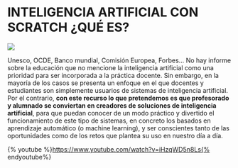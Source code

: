 # INTELIGENCIA ARTIFICIAL CON SCRATCH ¿QUÉ ES?


![](http://code.intef.es/wp-content/uploads/2019/03/BLOG_PORTADA-IA-LITE.png)

Unesco, OCDE, Banco mundial, Comisión Europea, Forbes… No hay informe sobre la educación que no mencione la inteligencia artificial como una prioridad para ser incorporada a la práctica docente. Sin embargo, en la mayoría de los casos se presenta un enfoque en el que docentes y estudiantes son simplemente usuarios de sistemas de inteligencia artificial. Por el contrario, **con este recurso lo que pretendemos es que profesorado y alumnado se conviertan en creadores de soluciones de inteligencia artificial**, para que puedan conocer de un modo práctico y divertido el funcionamiento de este tipo de sistemas, en concreto los basados en aprendizaje automático (o machine learning), y ser conscientes tanto de las oportunidades como de los retos que plantea su uso en nuestro día a día.

{% youtube %}https://www.youtube.com/watch?v=iHzqWD5n8Ls{% endyoutube%}

<!--
{% include "./creditos.md" %}
-->
